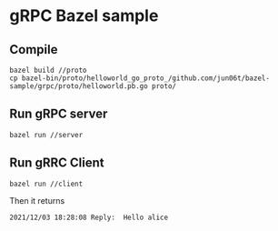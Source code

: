 # gRPC Bazel sample

## Compile
```
bazel build //proto
cp bazel-bin/proto/helloworld_go_proto_/github.com/jun06t/bazel-sample/grpc/proto/helloworld.pb.go proto/
```

## Run gRPC server
```
bazel run //server
```

## Run gRRC Client
```
bazel run //client
```

Then it returns
```
2021/12/03 18:28:08 Reply:  Hello alice
```
